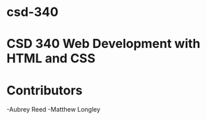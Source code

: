 # csd-340
# CSD 340 Web Development with HTML and CSS
# Contributors 
-Aubrey Reed
-Matthew Longley

